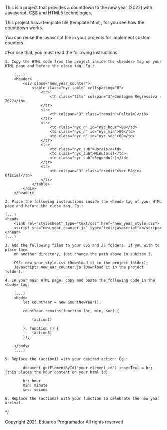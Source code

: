 This is a project that provides a countdown to the new year (2022)
with Javascript, CSS and HTML5 technologies.

This project has a template file (template.html),
for you see how the countdown works.

You can reuse the javascript file in your projects
for implement custom counters.

#For use that, you must read the following instructions:

    1. Copy the HTML code from the project inside the <header> tag on your HTML page and before the close tag. Eg.:

        (...)
        <header>
            <div class="new_year_counter">
                <table class="nyc_table" cellspacing="0">
                    <tr>
                        <th class="tits" colspan="3">Contagem Regressiva - 2022</th>                        
                    </tr>
                    <tr>
                        <th colspan="3" class="remain">Falta(m)</th>
                    </tr>
                    <tr>
                        <td class="nyc_n" id="nyc_hour">00</td>
                        <td class="nyc_n" id="nyc_min">00</td>
                        <td class="nyc_n" id="nyc_sec">00</td>
                    </tr>
                    <tr>
                        <td class="nyc_sub">Hora(s)</td>
                        <td class="nyc_sub">Minuto(s)</td>
                        <td class="nyc_sub">Segundo(s)</td>
                    </tr>
                    <tr>
                        <th colspan="3" class="credit">Ver Página Oficial</th>
                    </tr>
                </table>
            </div>
        </header>

    2. Place the following instructions inside the <head> tag of your HTML page and before the close tag. Eg.:

    (...)
    <head>
        <link rel="stylesheet" type="text/css" href="new_year_style.css">
        <script src="new_year_counter.js" type="text/javascript"></script>
    </head>
    (...)

    3. Add the following files to your CSS and JS folders. If you with to place them
        on another directory, just change the path above in subitem 3.

        CSS: new_year_style.css (Download it in the project folder);
        Javascript: new_ear_counter.js (Download it in the project folder).

    4. In your main HTML page, copy and paste the following code in the <body> tag:

        (...)
        <body>
            let countYear = new CountNewYear();

            countYear.remains(function (hr, min, sec) {
        
                (action1)    

            }, function () {
                (action3)
            });

        </body>
        (...)

    5. Replace the (action1) with your desired action: Eg.:
            
            document.getElementById('your_element_id').innerText = hr; (this places the hour content on your html id).

            hr: hour
            min: minute
            sec: second

    6. Replace the (action2) with your function to celebrate the new year arrival.

*/

Copyright 2021. Eduardo Programador
All rights reserved